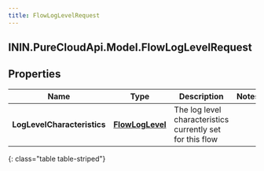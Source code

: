 ```yaml
---
title: FlowLogLevelRequest
---
```

## ININ.PureCloudApi.Model.FlowLogLevelRequest

## Properties

|Name | Type | Description | Notes|
|------------ | ------------- | ------------- | -------------|
| **LogLevelCharacteristics** | [**FlowLogLevel**](FlowLogLevel.html) | The log level characteristics currently set for this flow | |
{: class="table table-striped"}



